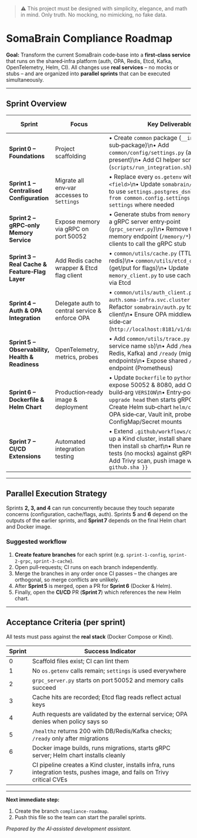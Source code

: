 > :warning: This project must be designed with simplicity, elegance, and math in mind. Only truth. No mocking, no mimicking, no fake data.

# SomaBrain Compliance Roadmap

**Goal:** Transform the current SomaBrain code‑base into a **first‑class
service** that runs on the shared‑infra platform (auth, OPA, Redis, Etcd,
Kafka, OpenTelemetry, Helm, CI). All changes use **real services** – no mocks or
stubs – and are organized into **parallel sprints** that can be executed
simultaneously.

---

## Sprint Overview

| Sprint | Focus | Key Deliverables | Approx. Effort |
|-------|-------|------------------|----------------|
| **Sprint 0 – Foundations** | Project scaffolding | • Create `common` package (`__init__`, `utils` sub‑package)\n• Add `common/config/settings.py` (already present)\n• Add CI helper scripts (`scripts/run_integration.sh`) | 1 day |
| **Sprint 1 – Centralised Configuration** | Migrate all env‑var accesses to `Settings` | • Replace every `os.getenv` with `settings.<field>`\n• Update `somabrain/storage/db.py` to use `settings.postgres_dsn`\n• Add import `from common.config.settings import settings` where needed | 2 days |
| **Sprint 2 – gRPC‑only Memory Service** | Expose memory via gRPC on port 50052 | • Generate stubs from `memory.proto`\n• Add a gRPC server entry‑point (`grpc_server.py`)\n• Remove the HTTP memory endpoint (`/memory/*`)\n• Update clients to call the gRPC stub | 3 days |
| **Sprint 3 – Real Cache & Feature‑Flag Layer** | Add Redis cache wrapper & Etcd flag client | • `common/utils/cache.py` (TTL cache around redis)\n• `common/utils/etcd_client.py` (get/put for flags)\n• Update `memory_client.py` to use cache first and flags via Etcd | 3 days |
| **Sprint 4 – Auth & OPA Integration** | Delegate auth to central service & enforce OPA | • `common/utils/auth_client.py` (HTTP call to `auth.soma‑infra.svc.cluster.local:8080`)\n• Refactor `somabrain/auth.py` to use the client\n• Ensure OPA middleware points at side‑car (`http://localhost:8181/v1/data/sb/policy`) | 2 days |
| **Sprint 5 – Observability, Health & Readiness** | OpenTelemetry, metrics, probes | • Add `common/utils/trace.py` (OTEL init with service name `sb`)\n• Add `/healthz` (DB, Redis, Kafka) and `/ready` (migration check) endpoints\n• Expose shared `/metrics` endpoint (Prometheus) | 2 days |
| **Sprint 6 – Dockerfile & Helm Chart** | Production‑ready image & deployment | • Update `Dockerfile` to `python:3.11‑slim`, expose 50052 & 8080, add OCI labels, build‑arg `VERSION`\n• Entry‑point runs `alembic upgrade head` then starts gRPC server\n• Create Helm sub‑chart `helm/charts/sb/` with OPA side‑car, Vault init, probes, ConfigMap/Secret mounts | 4 days |
| **Sprint 7 – CI/CD Extensions** | Automated integration testing | • Extend `.github/workflows/ci.yml` to spin up a Kind cluster, install shared‑infra chart, then install `sb` chart\n• Run real integration tests (no mocks) against gRPC endpoint\n• Add Trivy scan, push image with tag `sha-${{ github.sha }}` | 3 days |

---

## Parallel Execution Strategy

Sprints **2, 3, and 4** can run concurrently because they touch separate
concerns (configuration, cache/flags, auth).  Sprints **5** and **6** depend on
the outputs of the earlier sprints, and **Sprint 7** depends on the final Helm
chart and Docker image.

### Suggested workflow

1. **Create feature branches** for each sprint (e.g. `sprint-1-config`,
   `sprint-2-grpc`, `sprint-3-cache`).
2. Open pull‑requests; CI runs on each branch independently.
3. Merge the branches in any order once CI passes – the changes are orthogonal,
   so merge conflicts are unlikely.
4. After **Sprint 5** is merged, open a PR for **Sprint 6** (Docker & Helm).
5. Finally, open the **CI/CD** PR (**Sprint 7**) which references the new
   Helm chart.

---

## Acceptance Criteria (per sprint)

All tests must pass against the **real stack** (Docker Compose or Kind).

| Sprint | Success Indicator |
|-------|-------------------|
| 0 | Scaffold files exist; CI can lint them |
| 1 | No `os.getenv` calls remain; `settings` is used everywhere |
| 2 | `grpc_server.py` starts on port 50052 and memory calls succeed |
| 3 | Cache hits are recorded; Etcd flag reads reflect actual keys |
| 4 | Auth requests are validated by the external service; OPA denies when policy says so |
| 5 | `/healthz` returns 200 with DB/Redis/Kafka checks; `/ready` only after migrations |
| 6 | Docker image builds, runs migrations, starts gRPC server; Helm chart installs cleanly |
| 7 | CI pipeline creates a Kind cluster, installs infra, runs integration tests, pushes image, and fails on Trivy critical CVEs |

---

**Next immediate step:**
1. Create the branch `compliance‑roadmap`.
2. Push this file so the team can start the parallel sprints.

*Prepared by the AI‑assisted development assistant.*
